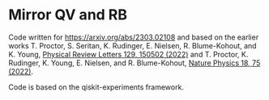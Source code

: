 # Mirror QV and RB

Code written for https://arxiv.org/abs/2303.02108 and based on the earlier works T. Proctor, S. Seritan, K. Rudinger, E. Nielsen, R. Blume-Kohout, and K. Young, 
[Physical Review Letters 129, 150502 (2022)](https://doi.org/10.48550/arXiv.2112.09853) and T. Proctor, K. Rudinger, K. Young, E. Nielsen, and R. Blume-Kohout, [Nature Physics 18, 75 (2022)](https://doi.org/10.48550/arXiv.2008.11294).

Code is based on the qiskit-experiments framework.
